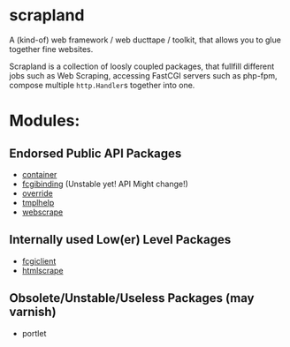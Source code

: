 # scrapland
A (kind-of) web framework / web ducttape / toolkit, that allows you to glue together fine websites.

Scrapland is a collection of loosly coupled packages, that fullfill different jobs such as Web Scraping,
accessing FastCGI servers such as php-fpm, compose multiple `http.Handler`s together into one.

# Modules:

## Endorsed Public API Packages

- [container](https://godoc.org/github.com/maxymania/scrapland/container)
- [fcgibinding](https://godoc.org/github.com/maxymania/scrapland/fcgibinding) (Unstable yet! API Might change!)
- [override](https://godoc.org/github.com/maxymania/scrapland/override)
- [tmplhelp](https://godoc.org/github.com/maxymania/scrapland/tmplhelp)
- [webscrape](https://godoc.org/github.com/maxymania/scrapland/webscrape)

## Internally used Low(er) Level Packages

- [fcgiclient](https://godoc.org/github.com/maxymania/scrapland/fcgiclient)
- [htmlscrape](https://godoc.org/github.com/maxymania/scrapland/htmlscrape)

## Obsolete/Unstable/Useless Packages (may varnish)

- portlet
